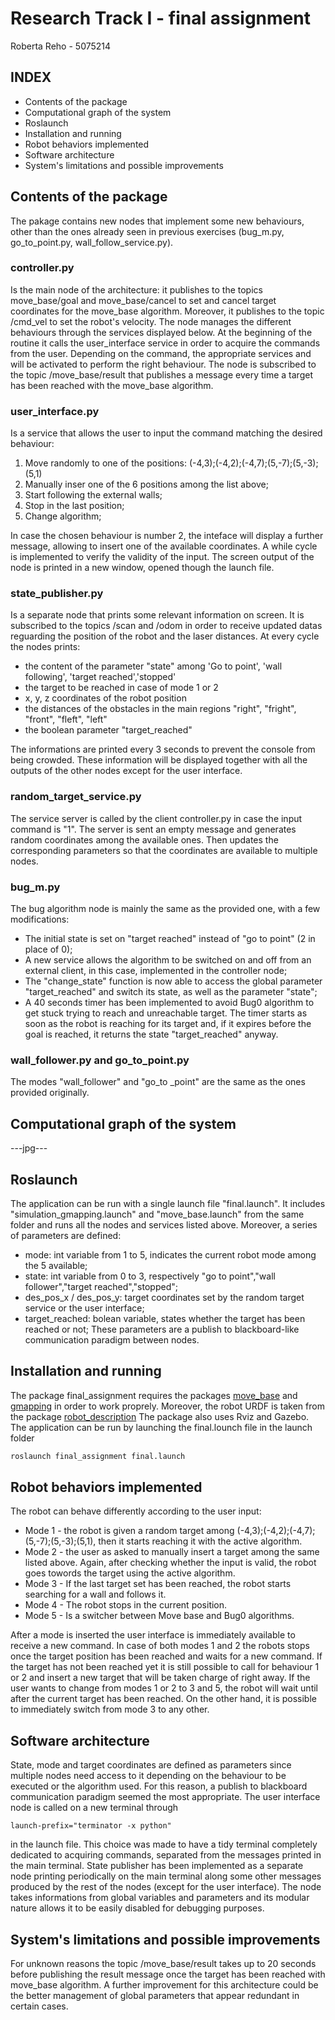 # Research Track I - final assignment
Roberta Reho - 5075214

INDEX
---------------------
 * Contents of the package
 * Computational graph of the system
 * Roslaunch
 * Installation and running
 * Robot behaviors implemented
 * Software architecture 
 * System's limitations and possible improvements


## Contents of the package
The pakage contains new nodes that implement some new behaviours, other than the ones already seen in previous exercises (bug_m.py, go_to_point.py, wall_follow_service.py).

### controller.py
Is the main node of the architecture: it publishes to the topics move_base/goal and move_base/cancel to set and cancel target coordinates for the move_base algorithm. Moreover, it publishes to the topic /cmd_vel to set the robot's velocity.
The node manages the different behaviours through the services displayed below. 
At the beginning of the routine it calls the user_interface service in order to acquire the commands from the user. Depending on the command, the appropriate services and will be activated to perform the right behaviour.
The node is subscribed to the topic /move_base/result that publishes a message every time a target has been reached with the move_base algorithm.

### user_interface.py
Is a service that allows the user to input the command matching the desired behaviour:
1. Move randomly to one of the positions: (-4,3);(-4,2);(-4,7);(5,-7);(5,-3);(5,1) 
2. Manually inser one of the 6 positions among the list above;
3. Start following the external walls;
4. Stop in the last position;
5. Change algorithm;

In case the chosen behaviour is number 2, the inteface will display a further message, allowing to insert one of the available coordinates. A while cycle is implemented to verify the validity of the input.
The screen output of the node is printed in a new window, opened though the launch file.

### state_publisher.py
Is a separate node that prints some relevant information on screen.
It is subscribed to the topics /scan and /odom in order to receive updated datas reguarding the position of the robot and the laser distances.
At every cycle the nodes prints:
* the content of the parameter "state" among 'Go to point', 'wall following', 'target reached','stopped'
* the target to be reached in case of mode 1 or 2
* x, y, z coordinates of the robot position
* the distances of the obstacles in the main regions "right", "fright", "front", "fleft", "left"
* the boolean parameter "target_reached"

The informations are printed every 3 seconds to prevent the console from being crowded.
These information will be displayed together with all the outputs of the other nodes except for the user interface.

### random_target_service.py
The service server is called by the client controller.py in case the input command is "1".
The server is sent an empty message and generates random coordinates among the available ones. Then updates the corresponding parameters so that the coordinates are available to multiple nodes.

### bug_m.py
The bug algorithm node is mainly the same as the provided one, with a few modifications:
* The initial state is set on "target reached" instead of "go to point" (2 in place of 0);
* A new service allows the algorithm to be switched on and off from an external client, in this case, implemented in the controller node;
* The "change_state" function is now able to access the global parameter "target_reached" and switch its state, as well as the parameter "state";
* A 40 seconds timer has been implemented to avoid Bug0 algorithm to get stuck trying to reach and unreachable target. The timer starts as soon as the robot is reaching for its target and, if it expires before the goal is reached, it returns the state "target_reached" anyway.

### wall_follower.py and go_to_point.py
The modes "wall_follower" and "go_to _point" are the same as the ones provided originally.


## Computational graph of the system
---jpg---

## Roslaunch 
The application can be run with a single launch file "final.launch". It includes "simulation_gmapping.launch" and "move_base.launch" from the same folder and runs all the nodes and services listed above.
Moreover, a series of parameters are defined:
* mode: int variable from 1 to 5, indicates the current robot mode among the 5 available;
* state: int variable from 0 to 3, respectively "go to point","wall follower","target reached","stopped";
* des_pos_x / des_pos_y: target coordinates set by the random target service or the user interface;
* target_reached: bolean variable, states whether the target has been reached or not;
These parameters are a publish to blackboard-like communication paradigm between nodes.

## Installation and running
The package final_assignment requires the packages [move_base](http://wiki.ros.org/move_base) and [gmapping](http://wiki.ros.org/gmapping) in order to work proprely.
Moreover, the robot URDF is taken from the package [robot_description](https://github.com/CarmineD8/robot_description)
The package also uses Rviz and Gazebo.
The application can be run by launching the final.lounch file in the launch folder

```sh
roslaunch final_assignment final.launch
```


## Robot behaviors implemented
The robot can behave differently according to the user input:
* Mode 1 - the robot is given a random target among (-4,3);(-4,2);(-4,7);(5,-7);(5,-3);(5,1), then it starts reaching it with the active algorithm.
* Mode 2 - the user as asked to manually insert a target among the same listed above. Again, after checking whether the input is valid, the robot goes towords the target using the active algorithm.
* Mode 3 - If the last target set has been reached, the robot starts searching for a wall and follows it.
* Mode 4 - The robot stops in the current position.
* Mode 5 - Is a switcher between Move base and Bug0 algorithms.

After a mode is inserted the user interface is immediately available to receive a new command.
In case of both modes 1 and 2 the robots stops once the target position has been reached and waits for a new command. If the target has not been reached yet it is still possible to call for behaviour 1 or 2 and insert a new target that will be taken charge of right away.
If the user wants to change from modes 1 or 2 to 3 and 5, the robot will wait until after the current target has been reached. On the other hand, it is possible to immediately switch from mode 3 to any other. 

## Software architecture 
State, mode and target coordinates are defined as parameters since multiple nodes need access to it depending on the behaviour to be executed or the algorithm used. For this reason, a publish to blackboard communication paradigm seemed the most appropriate.
The user interface node is called on a new terminal through

```
launch-prefix="terminator -x python"
```
in the launch file. This choice was made to have a tidy terminal completely dedicated to acquiring commands, separated from the messages printed in the main terminal.
State publisher has been implemented as a separate node printing periodically on the main terminal along some other messages produced by the rest of the nodes (except for the user interface). The node takes informations from global variables and parameters and its modular nature allows it to be easily disabled for debugging purposes.

## System's limitations and possible improvements
For unknown reasons the topic /move_base/result takes up to 20 seconds before publishing the result message once the target has been reached with move_base algorithm.
A further improvement for this architecture could be the better management of global parameters that appear redundant in certain cases.






